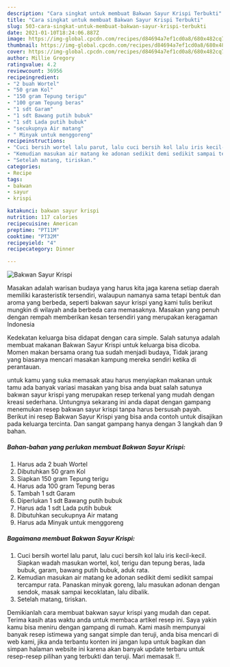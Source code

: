 ```yaml
---
description: "Cara singkat untuk membuat Bakwan Sayur Krispi Terbukti"
title: "Cara singkat untuk membuat Bakwan Sayur Krispi Terbukti"
slug: 503-cara-singkat-untuk-membuat-bakwan-sayur-krispi-terbukti
date: 2021-01-10T18:24:06.887Z
image: https://img-global.cpcdn.com/recipes/d84694a7ef1cd0a8/680x482cq70/bakwan-sayur-krispi-foto-resep-utama.jpg
thumbnail: https://img-global.cpcdn.com/recipes/d84694a7ef1cd0a8/680x482cq70/bakwan-sayur-krispi-foto-resep-utama.jpg
cover: https://img-global.cpcdn.com/recipes/d84694a7ef1cd0a8/680x482cq70/bakwan-sayur-krispi-foto-resep-utama.jpg
author: Millie Gregory
ratingvalue: 4.2
reviewcount: 36956
recipeingredient:
- "2 buah Wortel"
- "50 gram Kol"
- "150 gram Tepung terigu"
- "100 gram Tepung beras"
- "1 sdt Garam"
- "1 sdt Bawang putih bubuk"
- "1 sdt Lada putih bubuk"
- "secukupnya Air matang"
- " Minyak untuk menggoreng"
recipeinstructions:
- "Cuci bersih wortel lalu parut, lalu cuci bersih kol lalu iris kecil-kecil. Siapkan wadah masukan wortel, kol, terigu dan tepung beras, lada bubuk, garam, bawang putih bubuk, aduk rata."
- "Kemudian masukan air matang ke adonan sedikit demi sedikit sampai tercampur rata. Panaskan minyak goreng, lalu masukan adonan dengan sendok, masak sampai kecoklatan, lalu dibalik."
- "Setelah matang, tiriskan."
categories:
- Recipe
tags:
- bakwan
- sayur
- krispi

katakunci: bakwan sayur krispi 
nutrition: 117 calories
recipecuisine: American
preptime: "PT11M"
cooktime: "PT32M"
recipeyield: "4"
recipecategory: Dinner

---
```



![Bakwan Sayur Krispi](https://img-global.cpcdn.com/recipes/d84694a7ef1cd0a8/680x482cq70/bakwan-sayur-krispi-foto-resep-utama.jpg)

Masakan adalah warisan budaya yang harus kita jaga karena setiap daerah memiliki karasteristik tersendiri, walaupun namanya sama tetapi bentuk dan aroma yang berbeda, seperti bakwan sayur krispi yang kami tulis berikut mungkin di wilayah anda berbeda cara memasaknya. Masakan yang penuh dengan rempah memberikan kesan tersendiri yang merupakan keragaman Indonesia

Kedekatan keluarga bisa didapat dengan cara simple. Salah satunya adalah membuat makanan Bakwan Sayur Krispi untuk keluarga bisa dicoba. Momen makan bersama orang tua sudah menjadi budaya, Tidak jarang yang biasanya mencari masakan kampung mereka sendiri ketika di perantauan.



untuk kamu yang suka memasak atau harus menyiapkan makanan untuk tamu ada banyak variasi masakan yang bisa anda buat salah satunya bakwan sayur krispi yang merupakan resep terkenal yang mudah dengan kreasi sederhana. Untungnya sekarang ini anda dapat dengan gampang menemukan resep bakwan sayur krispi tanpa harus bersusah payah.
Berikut ini resep Bakwan Sayur Krispi yang bisa anda contoh untuk disajikan pada keluarga tercinta. Dan sangat gampang hanya dengan 3 langkah dan 9 bahan.


<!--inarticleads1-->

##### Bahan-bahan yang perlukan membuat Bakwan Sayur Krispi:

1. Harus ada 2 buah Wortel
1. Dibutuhkan 50 gram Kol
1. Siapkan 150 gram Tepung terigu
1. Harus ada 100 gram Tepung beras
1. Tambah 1 sdt Garam
1. Diperlukan 1 sdt Bawang putih bubuk
1. Harus ada 1 sdt Lada putih bubuk
1. Dibutuhkan secukupnya Air matang
1. Harus ada  Minyak untuk menggoreng




<!--inarticleads2-->

##### Bagaimana membuat  Bakwan Sayur Krispi:

1. Cuci bersih wortel lalu parut, lalu cuci bersih kol lalu iris kecil-kecil. Siapkan wadah masukan wortel, kol, terigu dan tepung beras, lada bubuk, garam, bawang putih bubuk, aduk rata.
1. Kemudian masukan air matang ke adonan sedikit demi sedikit sampai tercampur rata. Panaskan minyak goreng, lalu masukan adonan dengan sendok, masak sampai kecoklatan, lalu dibalik.
1. Setelah matang, tiriskan.




Demikianlah cara membuat bakwan sayur krispi yang mudah dan cepat. Terima kasih atas waktu anda untuk membaca artikel resep ini. Saya yakin kamu bisa meniru dengan gampang di rumah. Kami masih mempunyai banyak resep istimewa yang sangat simple dan teruji, anda bisa mencari di web kami, jika anda terbantu konten ini jangan lupa untuk bagikan dan simpan halaman website ini karena akan banyak update terbaru untuk resep-resep pilihan yang terbukti dan teruji. Mari memasak !!. 
